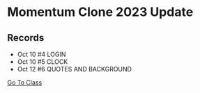 # Momentum Clone 2023 Update

## Records

- Oct 10 #4 LOGIN
- Oct 10 #5 CLOCK
- Oct 12 #6 QUOTES AND BACKGROUND

[Go To Class](https://nomadcoders.co/javascript-for-beginners/lobby)
